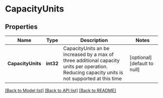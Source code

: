 # CapacityUnits

## Properties
Name | Type | Description | Notes
------------ | ------------- | ------------- | -------------
**CapacityUnits** | **int32** | CapacityUnits an be increased by a max of three additional capacity units per operation. Reducing capacity units is not supported at this time | [optional] [default to null]

[[Back to Model list]](../README.md#documentation-for-models) [[Back to API list]](../README.md#documentation-for-api-endpoints) [[Back to README]](../README.md)

